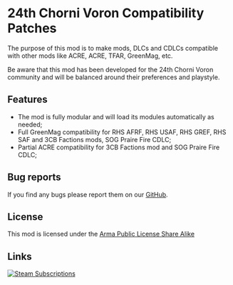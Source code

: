 # 24th Chorni Voron Compatibility Patches



The purpose of this mod is to make mods, DLCs and CDLCs compatible with other mods like ACRE, ACRE, TFAR, GreenMag, etc.

Be aware that this mod has been developed for the 24th Chorni Voron community and will be balanced around their preferences and playstyle.


## Features

 - The mod is fully modular and will load its modules automatically as needed;
 - Full GreenMag compatibility for RHS AFRF, RHS USAF, RHS GREF, RHS SAF and 3CB Factions mods, SOG Praire Fire CDLC;
 - Partial ACRE compatibility for 3CB Factions mod and SOG Praire Fire CDLC;



## Bug reports
If you find any bugs please report them on our [GitHub](https://github.com/CVO-Org/CVO-Compatibilities/issues).

## License
This mod is licensed under the [Arma Public License Share Alike](url=https://www.bohemia.net/community/licenses/arma-public-license-share-alike)


## Links
[![Steam Subscriptions](https://img.shields.io/steam/subscriptions/2861952840?style=for-the-badge&logo=steam&label=Steam%20Workshop&color=%23690000&link=https%3A%2F%2Fsteamcommunity.com%2Fsharedfiles%2Ffiledetails%2F%3Fid%2861952840)](https://steamcommunity.com/sharedfiles/filedetails/?id=2861952840)
